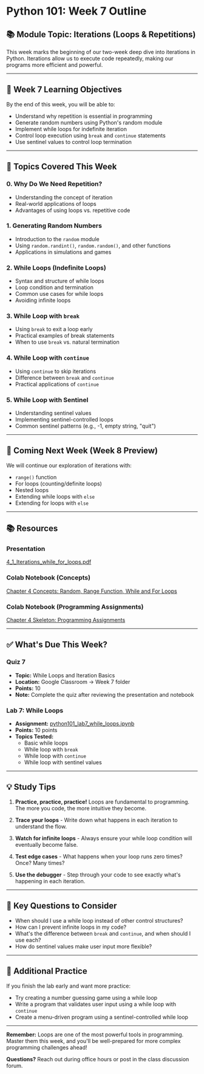 # Python 101: Week 7 Outline

## 📚 Module Topic: Iterations (Loops & Repetitions)

This week marks the beginning of our two-week deep dive into iterations in Python. Iterations allow us to execute code repeatedly, making our programs more efficient and powerful.

---

## 🎯 Week 7 Learning Objectives

By the end of this week, you will be able to:
- Understand why repetition is essential in programming
- Generate random numbers using Python's random module
- Implement while loops for indefinite iteration
- Control loop execution using `break` and `continue` statements
- Use sentinel values to control loop termination

---

## 📖 Topics Covered This Week

### 0. Why Do We Need Repetition?
- Understanding the concept of iteration
- Real-world applications of loops
- Advantages of using loops vs. repetitive code

### 1. Generating Random Numbers
- Introduction to the `random` module
- Using `random.randint()`, `random.random()`, and other functions
- Applications in simulations and games

### 2. While Loops (Indefinite Loops)
- Syntax and structure of while loops
- Loop condition and termination
- Common use cases for while loops
- Avoiding infinite loops

### 3. While Loop with `break`
- Using `break` to exit a loop early
- Practical examples of break statements
- When to use `break` vs. natural termination

### 4. While Loop with `continue`
- Using `continue` to skip iterations
- Difference between `break` and `continue`
- Practical applications of `continue`

### 5. While Loop with Sentinel
- Understanding sentinel values
- Implementing sentinel-controlled loops
- Common sentinel patterns (e.g., -1, empty string, "quit")

---

## 🔮 Coming Next Week (Week 8 Preview)

We will continue our exploration of iterations with:
- `range()` function
- For loops (counting/definite loops)
- Nested loops
- Extending while loops with `else`
- Extending for loops with `else`

---

## 📚 Resources

### Presentation
[4_1_Iterations_while_for_loops.pdf](https://github.com/sjasthi/python101/blob/main/presentations/4_1_Iterations_while_for_loops.pdf)

### Colab Notebook (Concepts)
[Chapter 4 Concepts: Random, Range Function, While and For Loops](https://github.com/sjasthi/python101/blob/main/colab_notebooks/ch4_concepts_random_range_function_while_and_for_loops.ipynb)

### Colab Notebook (Programming Assignments)
[Chapter 4 Skeleton: Programming Assignments](https://github.com/sjasthi/python101/blob/main/colab_notebooks/ch4_skeleton_random_range_function_while_and_for_loops.ipynb)

---

## ✅ What's Due This Week?

### Quiz 7
- **Topic:** While Loops and Iteration Basics
- **Location:** Google Classroom → Week 7 folder
- **Points:** 10
- **Note:** Complete the quiz after reviewing the presentation and notebook

### Lab 7: While Loops
- **Assignment:** [python101_lab7_while_loops.ipynb](https://github.com/sjasthi/python101/blob/main/Labs/python101_lab7_while_loops.ipynb)
- **Points:** 10 points
- **Topics Tested:**
  - Basic while loops
  - While loop with `break`
  - While loop with `continue`
  - While loop with sentinel values

---

## 💡 Study Tips

1. **Practice, practice, practice!** Loops are fundamental to programming. The more you code, the more intuitive they become.

2. **Trace your loops** - Write down what happens in each iteration to understand the flow.

3. **Watch for infinite loops** - Always ensure your while loop condition will eventually become false.

4. **Test edge cases** - What happens when your loop runs zero times? Once? Many times?

5. **Use the debugger** - Step through your code to see exactly what's happening in each iteration.

---

## 🤔 Key Questions to Consider

- When should I use a while loop instead of other control structures?
- How can I prevent infinite loops in my code?
- What's the difference between `break` and `continue`, and when should I use each?
- How do sentinel values make user input more flexible?

---

## 📝 Additional Practice

If you finish the lab early and want more practice:
- Try creating a number guessing game using a while loop
- Write a program that validates user input using a while loop with `continue`
- Create a menu-driven program using a sentinel-controlled while loop

---

**Remember:** Loops are one of the most powerful tools in programming. Master them this week, and you'll be well-prepared for more complex programming challenges ahead!

**Questions?** Reach out during office hours or post in the class discussion forum.
